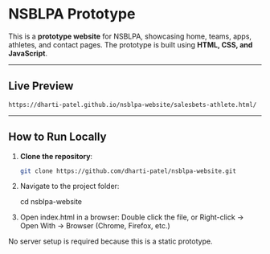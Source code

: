 # NSBLPA Prototype

This is a **prototype website** for NSBLPA, showcasing home, teams, apps, athletes, and contact pages. The prototype is built using **HTML, CSS, and JavaScript**.

---

## **Live Preview**

`https://dharti-patel.github.io/nsblpa-website/salesbets-athlete.html/`

---

## **How to Run Locally**

1. **Clone the repository**:
   ```bash
   git clone https://github.com/dharti-patel/nsblpa-website.git
   
2. Navigate to the project folder:

   cd nsblpa-website
3. Open index.html in a browser:
  Double click the file, or
  Right-click → Open With → Browser (Chrome, Firefox, etc.)

No server setup is required because this is a static prototype.
